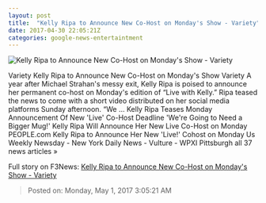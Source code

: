```yaml
---
layout: post
title:  "Kelly Ripa to Announce New Co-Host on Monday's Show - Variety"
date: 2017-04-30 22:05:21Z
categories: google-news-entertaintment
---
```


![Kelly Ripa to Announce New Co-Host on Monday's Show - Variety](https://pmcvariety.files.wordpress.com/2015/10/kelly-ripa-walk-of-fame.jpg?w=1000&h=562&crop=1)

Variety Kelly Ripa to Announce New Co-Host on Monday's Show Variety A year after Michael Strahan's messy exit, Kelly Ripa is poised to announce her permanent co-host on Monday's edition of “Live with Kelly.” Ripa teased the news to come with a short video distributed on her social media platforms Sunday afternoon. “We ... Kelly Ripa Teases Monday Announcement Of New 'Live' Co-Host Deadline 'We're Going to Need a Bigger Mug!' Kelly Ripa Will Announce Her New Live Co-Host on Monday PEOPLE.com Kelly Ripa to Announce Her New 'Live!' Cohost on Monday Us Weekly Newsday - New York Daily News - Vulture - WPXI Pittsburgh all 37 news articles »


Full story on F3News: [Kelly Ripa to Announce New Co-Host on Monday's Show - Variety](http://www.f3nws.com/n/NTvDNE)

> Posted on: Monday, May 1, 2017 3:05:21 AM
